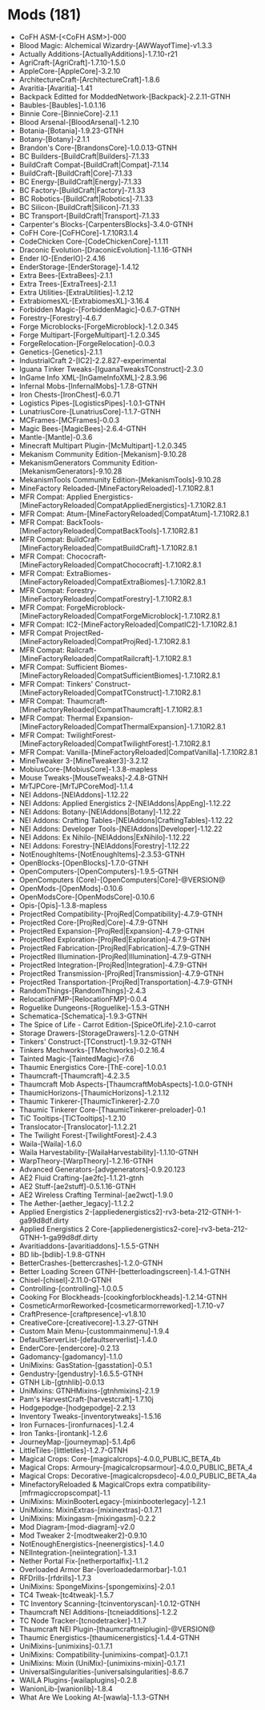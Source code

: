# Mods (181)
* CoFH ASM-\[\<CoFH ASM>]-000
* Blood Magic: Alchemical Wizardry-\[AWWayofTime]-v1.3.3
* Actually Additions-\[ActuallyAdditions]-1.7.10-r21
* AgriCraft-\[AgriCraft]-1.7.10-1.5.0
* AppleCore-\[AppleCore]-3.2.10
* ArchitectureCraft-\[ArchitectureCraft]-1.8.6
* Avaritia-\[Avaritia]-1.41
* Backpack Editted for ModdedNetwork-\[Backpack]-2.2.11-GTNH
* Baubles-\[Baubles]-1.0.1.16
* Binnie Core-\[BinnieCore]-2.1.1
* Blood Arsenal-\[BloodArsenal]-1.2.10
* Botania-\[Botania]-1.9.23-GTNH
* Botany-\[Botany]-2.1.1
* Brandon's Core-\[BrandonsCore]-1.0.0.13-GTNH
* BC Builders-\[BuildCraft|Builders]-7.1.33
* BuildCraft Compat-\[BuildCraft|Compat]-7.1.14
* BuildCraft-\[BuildCraft|Core]-7.1.33
* BC Energy-\[BuildCraft|Energy]-7.1.33
* BC Factory-\[BuildCraft|Factory]-7.1.33
* BC Robotics-\[BuildCraft|Robotics]-7.1.33
* BC Silicon-\[BuildCraft|Silicon]-7.1.33
* BC Transport-\[BuildCraft|Transport]-7.1.33
* Carpenter's Blocks-\[CarpentersBlocks]-3.4.0-GTNH
* CoFH Core-\[CoFHCore]-1.7.10R3.1.4
* CodeChicken Core-\[CodeChickenCore]-1.1.11
* Draconic Evolution-\[DraconicEvolution]-1.1.16-GTNH
* Ender IO-\[EnderIO]-2.4.16
* EnderStorage-\[EnderStorage]-1.4.12
* Extra Bees-\[ExtraBees]-2.1.1
* Extra Trees-\[ExtraTrees]-2.1.1
* Extra Utilities-\[ExtraUtilities]-1.2.12
* ExtrabiomesXL-\[ExtrabiomesXL]-3.16.4
* Forbidden Magic-\[ForbiddenMagic]-0.6.7-GTNH
* Forestry-\[Forestry]-4.6.7
* Forge Microblocks-\[ForgeMicroblock]-1.2.0.345
* Forge Multipart-\[ForgeMultipart]-1.2.0.345
* ForgeRelocation-\[ForgeRelocation]-0.0.3
* Genetics-\[Genetics]-2.1.1
* IndustrialCraft 2-\[IC2]-2.2.827-experimental
* Iguana Tinker Tweaks-\[IguanaTweaksTConstruct]-2.3.0
* InGame Info XML-\[InGameInfoXML]-2.8.3.96
* Infernal Mobs-\[InfernalMobs]-1.7.8-GTNH
* Iron Chests-\[IronChest]-6.0.71
* Logistics Pipes-\[LogisticsPipes]-1.0.1-GTNH
* LunatriusCore-\[LunatriusCore]-1.1.7-GTNH
* MCFrames-\[MCFrames]-0.0.3
* Magic Bees-\[MagicBees]-2.6.4-GTNH
* Mantle-\[Mantle]-0.3.6
* Minecraft Multipart Plugin-\[McMultipart]-1.2.0.345
* Mekanism Community Edition-\[Mekanism]-9.10.28
* MekanismGenerators Community Edition-\[MekanismGenerators]-9.10.28
* MekanismTools Community Edition-\[MekanismTools]-9.10.28
* MineFactory Reloaded-\[MineFactoryReloaded]-1.7.10R2.8.1
* MFR Compat: Applied Energistics-\[MineFactoryReloaded|CompatAppliedEnergistics]-1.7.10R2.8.1
* MFR Compat: Atum-\[MineFactoryReloaded|CompatAtum]-1.7.10R2.8.1
* MFR Compat: BackTools-\[MineFactoryReloaded|CompatBackTools]-1.7.10R2.8.1
* MFR Compat: BuildCraft-\[MineFactoryReloaded|CompatBuildCraft]-1.7.10R2.8.1
* MFR Compat: Chococraft-\[MineFactoryReloaded|CompatChococraft]-1.7.10R2.8.1
* MFR Compat: ExtraBiomes-\[MineFactoryReloaded|CompatExtraBiomes]-1.7.10R2.8.1
* MFR Compat: Forestry-\[MineFactoryReloaded|CompatForestry]-1.7.10R2.8.1
* MFR Compat: ForgeMicroblock-\[MineFactoryReloaded|CompatForgeMicroblock]-1.7.10R2.8.1
* MFR Compat: IC2-\[MineFactoryReloaded|CompatIC2]-1.7.10R2.8.1
* MFR Compat ProjectRed-\[MineFactoryReloaded|CompatProjRed]-1.7.10R2.8.1
* MFR Compat: Railcraft-\[MineFactoryReloaded|CompatRailcraft]-1.7.10R2.8.1
* MFR Compat: Sufficient Biomes-\[MineFactoryReloaded|CompatSufficientBiomes]-1.7.10R2.8.1
* MFR Compat: Tinkers' Construct-\[MineFactoryReloaded|CompatTConstruct]-1.7.10R2.8.1
* MFR Compat: Thaumcraft-\[MineFactoryReloaded|CompatThaumcraft]-1.7.10R2.8.1
* MFR Compat: Thermal Expansion-\[MineFactoryReloaded|CompatThermalExpansion]-1.7.10R2.8.1
* MFR Compat: TwilightForest-\[MineFactoryReloaded|CompatTwilightForest]-1.7.10R2.8.1
* MFR Compat: Vanilla-\[MineFactoryReloaded|CompatVanilla]-1.7.10R2.8.1
* MineTweaker 3-\[MineTweaker3]-3.2.12
* MobiusCore-\[MobiusCore]-1.3.8-mapless
* Mouse Tweaks-\[MouseTweaks]-2.4.8-GTNH
* MrTJPCore-\[MrTJPCoreMod]-1.1.4
* NEI Addons-\[NEIAddons]-1.12.22
* NEI Addons: Applied Energistics 2-\[NEIAddons|AppEng]-1.12.22
* NEI Addons: Botany-\[NEIAddons|Botany]-1.12.22
* NEI Addons: Crafting Tables-\[NEIAddons|CraftingTables]-1.12.22
* NEI Addons: Developer Tools-\[NEIAddons|Developer]-1.12.22
* NEI Addons: Ex Nihilo-\[NEIAddons|ExNihilo]-1.12.22
* NEI Addons: Forestry-\[NEIAddons|Forestry]-1.12.22
* NotEnoughItems-\[NotEnoughItems]-2.3.53-GTNH
* OpenBlocks-\[OpenBlocks]-1.7.0-GTNH
* OpenComputers-\[OpenComputers]-1.9.5-GTNH
* OpenComputers (Core)-\[OpenComputers|Core]-@VERSION@
* OpenMods-\[OpenMods]-0.10.6
* OpenModsCore-\[OpenModsCore]-0.10.6
* Opis-\[Opis]-1.3.8-mapless
* ProjectRed Compatibility-\[ProjRed|Compatibility]-4.7.9-GTNH
* ProjectRed Core-\[ProjRed|Core]-4.7.9-GTNH
* ProjectRed Expansion-\[ProjRed|Expansion]-4.7.9-GTNH
* ProjectRed Exploration-\[ProjRed|Exploration]-4.7.9-GTNH
* ProjectRed Fabrication-\[ProjRed|Fabrication]-4.7.9-GTNH
* ProjectRed Illumination-\[ProjRed|Illumination]-4.7.9-GTNH
* ProjectRed Integration-\[ProjRed|Integration]-4.7.9-GTNH
* ProjectRed Transmission-\[ProjRed|Transmission]-4.7.9-GTNH
* ProjectRed Transportation-\[ProjRed|Transportation]-4.7.9-GTNH
* RandomThings-\[RandomThings]-2.4.3
* RelocationFMP-\[RelocationFMP]-0.0.4
* Roguelike Dungeons-\[Roguelike]-1.5.3-GTNH
* Schematica-\[Schematica]-1.9.3-GTNH
* The Spice of Life - Carrot Edition-\[SpiceOfLife]-2.1.0-carrot
* Storage Drawers-\[StorageDrawers]-1.2.0-GTNH
* Tinkers' Construct-\[TConstruct]-1.9.32-GTNH
* Tinkers Mechworks-\[TMechworks]-0.2.16.4
* Tainted Magic-\[TaintedMagic]-r7.6
* Thaumic Energistics Core-\[ThE-core]-1.0.0.1
* Thaumcraft-\[Thaumcraft]-4.2.3.5
* Thaumcraft Mob Aspects-\[ThaumcraftMobAspects]-1.0.0-GTNH
* ThaumicHorizons-\[ThaumicHorizons]-1.2.1.12
* Thaumic Tinkerer-\[ThaumicTinkerer]-2.7.0
* Thaumic Tinkerer Core-\[ThaumicTinkerer-preloader]-0.1
* TiC Tooltips-\[TiCTooltips]-1.2.10
* Translocator-\[Translocator]-1.1.2.21
* The Twilight Forest-\[TwilightForest]-2.4.3
* Waila-\[Waila]-1.6.0
* Waila Harvestability-\[WailaHarvestability]-1.1.10-GTNH
* WarpTheory-\[WarpTheory]-1.2.16-GTNH
* Advanced Generators-\[advgenerators]-0.9.20.123
* AE2 Fluid Crafting-\[ae2fc]-1.1.21-gtnh
* AE2 Stuff-\[ae2stuff]-0.5.1.16-GTNH
* AE2 Wireless Crafting Terminal-\[ae2wct]-1.9.0
* The Aether-\[aether_legacy]-1.1.2.2
* Applied Energistics 2-\[appliedenergistics2]-rv3-beta-212-GTNH-1-ga99d8df.dirty
* Applied Energistics 2 Core-\[appliedenergistics2-core]-rv3-beta-212-GTNH-1-ga99d8df.dirty
* Avaritiaddons-\[avaritiaddons]-1.5.5-GTNH
* BD lib-\[bdlib]-1.9.8-GTNH
* BetterCrashes-\[bettercrashes]-1.2.0-GTNH
* Better Loading Screen GTNH-\[betterloadingscreen]-1.4.1-GTNH
* Chisel-\[chisel]-2.11.0-GTNH
* Controlling-\[controlling]-1.0.0.5
* Cooking For Blockheads-\[cookingforblockheads]-1.2.14-GTNH
* CosmeticArmorReworked-\[cosmeticarmorreworked]-1.7.10-v7
* CraftPresence-\[craftpresence]-v1.8.10
* CreativeCore-\[creativecore]-1.3.27-GTNH
* Custom Main Menu-\[custommainmenu]-1.9.4
* DefaultServerList-\[defaultserverlist]-1.4.0
* EnderCore-\[endercore]-0.2.13
* Gadomancy-\[gadomancy]-1.1.0
* UniMixins: GasStation-\[gasstation]-0.5.1
* Gendustry-\[gendustry]-1.6.5.5-GTNH
* GTNH Lib-\[gtnhlib]-0.0.13
* UniMixins: GTNHMixins-\[gtnhmixins]-2.1.9
* Pam's HarvestCraft-\[harvestcraft]-1.7.10j
* Hodgepodge-\[hodgepodge]-2.2.13
* Inventory Tweaks-\[inventorytweaks]-1.5.16
* Iron Furnaces-\[ironfurnaces]-1.2.4
* Iron Tanks-\[irontank]-1.2.6
* JourneyMap-\[journeymap]-5.1.4p6
* LittleTiles-\[littletiles]-1.2.7-GTNH
* Magical Crops: Core-\[magicalcrops]-4.0.0_PUBLIC_BETA_4b
* Magical Crops: Armoury-\[magicalcropsarmour]-4.0.0_PUBLIC_BETA_4
* Magical Crops: Decorative-\[magicalcropsdeco]-4.0.0_PUBLIC_BETA_4a
* MinefactoryReloaded & MagicalCrops extra compatibility-\[mfrmagiccropscompat]-1.1
* UniMixins: MixinBooterLegacy-\[mixinbooterlegacy]-1.2.1
* UniMixins: MixinExtras-\[mixinextras]-0.1.7.1
* UniMixins: Mixingasm-\[mixingasm]-0.2.2
* Mod Diagram-\[mod-diagram]-v2.0
* Mod Tweaker 2-\[modtweaker2]-0.9.10
* NotEnoughEnergistics-\[neenergistics]-1.4.0
* NEIIntegration-\[neiintegration]-1.3.1
* Nether Portal Fix-\[netherportalfix]-1.1.2
* Overloaded Armor Bar-\[overloadedarmorbar]-1.0.1
* RFDrills-\[rfdrills]-1.7.3
* UniMixins: SpongeMixins-\[spongemixins]-2.0.1
* TC4 Tweak-\[tc4tweak]-1.5.7
* TC Inventory Scanning-\[tcinventoryscan]-1.0.12-GTNH
* Thaumcraft NEI Additions-\[tcneiadditions]-1.2.2
* TC Node Tracker-\[tcnodetracker]-1.1.7
* Thaumcraft NEI Plugin-\[thaumcraftneiplugin]-@VERSION@
* Thaumic Energistics-\[thaumicenergistics]-1.4.4-GTNH
* UniMixins-\[unimixins]-0.1.7.1
* UniMixins: Compatibility-\[unimixins-compat]-0.1.7.1
* UniMixins: Mixin (UniMix)-\[unimixins-mixin]-0.1.7.1
* UniversalSingularities-\[universalsingularities]-8.6.7
* WAILA Plugins-\[wailaplugins]-0.2.8
* WanionLib-\[wanionlib]-1.8.4
* What Are We Looking At-\[wawla]-1.1.3-GTNH
